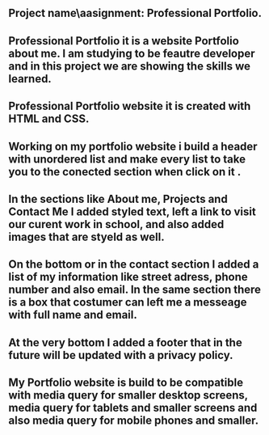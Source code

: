 ## Project name\aasignment:  Professional Portfolio.

## Professional Portfolio it is a website Portfolio about me. I am studying to be feautre developer and in this project we are showing the skills we learned.

## Professional Portfolio website it is created with HTML and CSS.
## Working on my portfolio website i build a header with unordered list and make every list to take you to the conected section when click on it .

## In the sections like About me, Projects and Contact Me  I added styled text, left a link to visit our curent work in school, and also added images that are styeld as well.

## On the bottom or in the contact section I added a list of my information like street adress, phone number and also email. In the same section there is a box that costumer can left me a messeage with full name and email.
 
## At the very bottom I added a footer that in the future will be updated with a privacy policy.

##  My Portfolio website is build to be compatible  with media query for smaller desktop screens, media query for tablets and smaller screens and also media query for mobile phones and smaller. 
